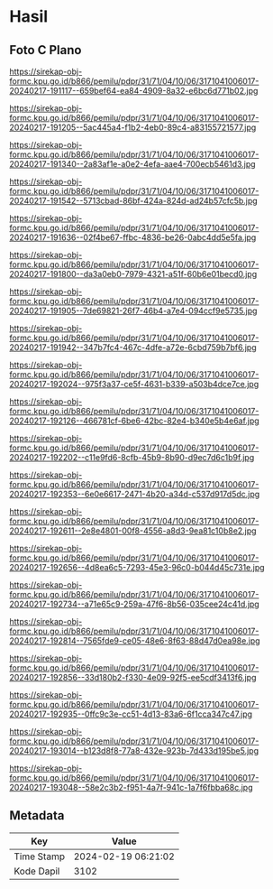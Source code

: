 # Hasil

## Foto C Plano

https://sirekap-obj-formc.kpu.go.id/b866/pemilu/pdpr/31/71/04/10/06/3171041006017-20240217-191117--659bef64-ea84-4909-8a32-e6bc6d771b02.jpg

https://sirekap-obj-formc.kpu.go.id/b866/pemilu/pdpr/31/71/04/10/06/3171041006017-20240217-191205--5ac445a4-f1b2-4eb0-89c4-a83155721577.jpg

https://sirekap-obj-formc.kpu.go.id/b866/pemilu/pdpr/31/71/04/10/06/3171041006017-20240217-191340--2a83af1e-a0e2-4efa-aae4-700ecb5461d3.jpg

https://sirekap-obj-formc.kpu.go.id/b866/pemilu/pdpr/31/71/04/10/06/3171041006017-20240217-191542--5713cbad-86bf-424a-824d-ad24b57cfc5b.jpg

https://sirekap-obj-formc.kpu.go.id/b866/pemilu/pdpr/31/71/04/10/06/3171041006017-20240217-191636--02f4be67-ffbc-4836-be26-0abc4dd5e5fa.jpg

https://sirekap-obj-formc.kpu.go.id/b866/pemilu/pdpr/31/71/04/10/06/3171041006017-20240217-191800--da3a0eb0-7979-4321-a51f-60b6e01becd0.jpg

https://sirekap-obj-formc.kpu.go.id/b866/pemilu/pdpr/31/71/04/10/06/3171041006017-20240217-191905--7de69821-26f7-46b4-a7e4-094ccf9e5735.jpg

https://sirekap-obj-formc.kpu.go.id/b866/pemilu/pdpr/31/71/04/10/06/3171041006017-20240217-191942--347b7fc4-467c-4dfe-a72e-6cbd759b7bf6.jpg

https://sirekap-obj-formc.kpu.go.id/b866/pemilu/pdpr/31/71/04/10/06/3171041006017-20240217-192024--975f3a37-ce5f-4631-b339-a503b4dce7ce.jpg

https://sirekap-obj-formc.kpu.go.id/b866/pemilu/pdpr/31/71/04/10/06/3171041006017-20240217-192126--466781cf-6be6-42bc-82e4-b340e5b4e6af.jpg

https://sirekap-obj-formc.kpu.go.id/b866/pemilu/pdpr/31/71/04/10/06/3171041006017-20240217-192202--c11e9fd6-8cfb-45b9-8b90-d9ec7d6c1b9f.jpg

https://sirekap-obj-formc.kpu.go.id/b866/pemilu/pdpr/31/71/04/10/06/3171041006017-20240217-192353--6e0e6617-2471-4b20-a34d-c537d917d5dc.jpg

https://sirekap-obj-formc.kpu.go.id/b866/pemilu/pdpr/31/71/04/10/06/3171041006017-20240217-192611--2e8e4801-00f8-4556-a8d3-9ea81c10b8e2.jpg

https://sirekap-obj-formc.kpu.go.id/b866/pemilu/pdpr/31/71/04/10/06/3171041006017-20240217-192656--4d8ea6c5-7293-45e3-96c0-b044d45c731e.jpg

https://sirekap-obj-formc.kpu.go.id/b866/pemilu/pdpr/31/71/04/10/06/3171041006017-20240217-192734--a71e65c9-259a-47f6-8b56-035cee24c41d.jpg

https://sirekap-obj-formc.kpu.go.id/b866/pemilu/pdpr/31/71/04/10/06/3171041006017-20240217-192814--7565fde9-ce05-48e6-8f63-88d47d0ea98e.jpg

https://sirekap-obj-formc.kpu.go.id/b866/pemilu/pdpr/31/71/04/10/06/3171041006017-20240217-192856--33d180b2-f330-4e09-92f5-ee5cdf3413f6.jpg

https://sirekap-obj-formc.kpu.go.id/b866/pemilu/pdpr/31/71/04/10/06/3171041006017-20240217-192935--0ffc9c3e-cc51-4d13-83a6-6f1cca347c47.jpg

https://sirekap-obj-formc.kpu.go.id/b866/pemilu/pdpr/31/71/04/10/06/3171041006017-20240217-193014--b123d8f8-77a8-432e-923b-7d433d195be5.jpg

https://sirekap-obj-formc.kpu.go.id/b866/pemilu/pdpr/31/71/04/10/06/3171041006017-20240217-193048--58e2c3b2-f951-4a7f-941c-1a7f6fbba68c.jpg


## Metadata

| Key        | Value               |
| ---------- | ------------------- |
| Time Stamp | 2024-02-19 06:21:02 |
| Kode Dapil | 3102                |



